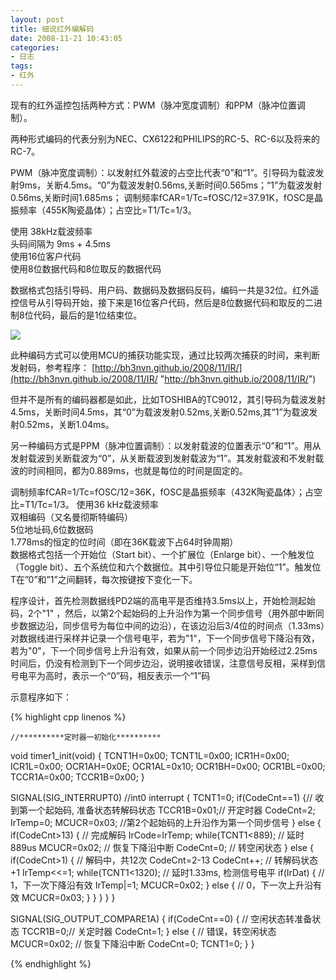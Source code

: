 ```yaml
---
layout: post
title: 细说红外编解码
date: 2008-11-21 10:43:05
categories:
- 日志
tags:
- 红外
---
```

现有的红外遥控包括两种方式：PWM（脉冲宽度调制）和PPM（脉冲位置调制）。

两种形式编码的代表分别为NEC、CX6122和PHILIPS的RC-5、RC-6以及将来的RC-7。

PWM（脉冲宽度调制）：以发射红外载波的占空比代表“0”和“1”。引导码为载波发射9ms，关断4.5ms。“0”为载波发射0.56ms,关断时间0.565ms；“1”为载波发射0.56ms,关断时间1.685ms；
调制频率fCAR=1/Tc=fOSC/12=37.91K，fOSC是晶振频率（455K陶瓷晶体）；占空比=T1/Tc=1/3。

使用 38kHz载波频率      
头码间隔为 9ms + 4.5ms    
使用16位客户代码    
使用8位数据代码和8位取反的数据代码    

数据格式包括引导码、用户码、数据码及数据码反码，编码一共是32位。红外遥控信号从引导码开始，接下来是16位客户代码，然后是8位数据代码和取反的二进制8位代码，最后的是1位结束位。

![](https://github.com/bh3nvn/bh3nvn.github.io/raw/master/image/b42014/2008-11-21-01.jpg)    

此种编码方式可以使用MCU的捕获功能实现，通过比较两次捕获的时间，来判断发射码，参考程序：
[http://bh3nvn.github.io/2008/11/IR/](http://bh3nvn.github.io/2008/11/IR/ "http://bh3nvn.github.io/2008/11/IR/")

但并不是所有的编码器都是如此，比如TOSHIBA的TC9012，其引导码为载波发射4.5ms，关断时间4.5ms，其“0”为载波发射0.52ms,关断0.52ms,其“1”为载波发射0.52ms，关断1.04ms。
   
另一种编码方式是PPM（脉冲位置调制）：以发射载波的位置表示“0”和“1”。用从发射载波到关断载波为“0”，从关断载波到发射载波为“1”。其发射载波和不发射载波的时间相同，都为0.889ms，也就是每位的时间是固定的。

调制频率fCAR=1/Tc=fOSC/12=36K，fOSC是晶振频率（432K陶瓷晶体）；占空比=T1/Tc=1/3。
使用36 kHz载波频率    
双相编码（又名曼彻斯特编码）    
5位地址码,6位数据码    
1.778ms的恒定的位时间（即在36K载波下占64时钟周期）    
数据格式包括一个开始位（Start bit）、一个扩展位（Enlarge bit）、一个触发位（Toggle bit）、五个系统位和六个数据位。其中引导位只能是开始位“1”。触发位T在”0”和”1”之间翻转，每次按键按下变化一下。

程序设计，首先检测数据线PD2端的高电平是否维持3.5ms以上，开始检测起始码，2个"1" ，然后，以第2个起始码的上升沿作为第一个同步信号（用外部中断同步数据边沿，同步信号为每位中间的边沿），在该边沿后3/4位的时间点（1.33ms）对数据线进行采样并记录一个信号电平，若为"1"，下一个同步信号下降沿有效，若为"0"，下一个同步信号上升沿有效，如果从前一个同步边沿开始经过2.25ms时间后，仍没有检测到下一个同步边沿，说明接收错误，注意信号反相，采样到信号电平为高时，表示一个“0”码，相反表示一个“1”码
 
示意程序如下：

{% highlight cpp linenos %}

    //**********定时器一初始化**********
void timer1_init(void)
    {
     TCNT1H=0x00;
     TCNT1L=0x00;
     ICR1H=0x00;
     ICR1L=0x00;
     OCR1AH=0x0E;
     OCR1AL=0x10;
     OCR1BH=0x00;
     OCR1BL=0x00;
     TCCR1A=0x00;
     TCCR1B=0x00;
} 
     
SIGNAL(SIG_INTERRUPT0) //int0 interrupt
{
    TCNT1=0;
     if(CodeCnt==1)
     {// 收到第一个起始码, 准备状态转解码状态
      TCCR1B=0x01;// 开定时器
      CodeCnt=2;
      IrTemp=0;
      MCUCR=0x03; //第2个起始码的上升沿作为第一个同步信号
     }
     else
     {
       if(CodeCnt>13)
    {  // 完成解码
     IrCode=IrTemp;
     while(TCNT1<889); // 延时889us
     MCUCR=0x02;   // 恢复下降沿中断
     CodeCnt=0;   // 转空闲状态
    }
    else
    { 
     if(CodeCnt>1)
     { // 解码中，共12次 CodeCnt=2-13
      CodeCnt++;   // 转解码状态+1
      IrTemp<<=1;
      while(TCNT1<1320); // 延时1.33ms, 检测信号电平
      if(IrDat)
      { // 1，下一次下降沿有效
    IrTemp|=1;
    MCUCR=0x02;
       }
    else
    { // 0，下一次上升沿有效
     MCUCR=0x03;
    }
       }
      }
     }
}
    
SIGNAL(SIG_OUTPUT_COMPARE1A)
{
     if(CodeCnt==0)
     { // 空闲状态转准备状态
      TCCR1B=0;// 关定时器
      CodeCnt=1;
     }
     else
     {  // 错误，转空闲状态
      MCUCR=0x02;   // 恢复下降沿中断
      CodeCnt=0;
      TCNT1=0;
     }
}

{% endhighlight %}
